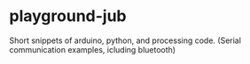 # playground-jub
Short snippets of arduino, python, and processing code. (Serial communication examples, icluding bluetooth)

